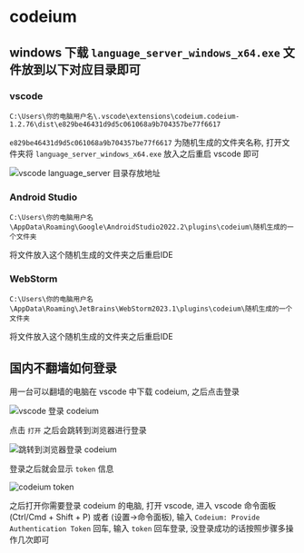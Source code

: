 # codeium

## windows 下载 `language_server_windows_x64.exe` 文件放到以下对应目录即可

### vscode

```
C:\Users\你的电脑用户名\.vscode\extensions\codeium.codeium-1.2.76\dist\e829be46431d9d5c061068a9b704357be77f6617
```

`e829be46431d9d5c061068a9b704357be77f6617` 为随机生成的文件夹名称, 打开文件夹将 `language_server_windows_x64.exe` 放入之后重启 vscode 即可

![vscode language_server 目录存放地址](https://github.com/lizhenmiao/codeium/assets/48425294/fabc1664-5df3-43f2-9a7b-cd8f94d9e3a3)

### Android Studio

```
C:\Users\你的电脑用户名\AppData\Roaming\Google\AndroidStudio2022.2\plugins\codeium\随机生成的一个文件夹
```
将文件放入这个随机生成的文件夹之后重启IDE

### WebStorm

```
C:\Users\你的电脑用户名\AppData\Roaming\JetBrains\WebStorm2023.1\plugins\codeium\随机生成的一个文件夹
```
将文件放入这个随机生成的文件夹之后重启IDE

## 国内不翻墙如何登录

用一台可以翻墙的电脑在 vscode 中下载 codeium, 之后点击登录

![vscode 登录 codeium](https://github.com/lizhenmiao/codeium/assets/48425294/2c4a91fa-bf92-4607-aad5-14404d5e1604)

点击 `打开` 之后会跳转到浏览器进行登录

![跳转到浏览器登录 codeium](https://github.com/lizhenmiao/codeium/assets/48425294/233820f1-127a-49a3-9dd0-476ba849c075)

登录之后就会显示 `token` 信息

![codeium token](https://github.com/lizhenmiao/codeium/assets/48425294/5c5e74e6-458e-4c6c-9e35-5850f18edcc2)

之后打开你需要登录 codeium 的电脑, 打开 vscode, 进入 vscode 命令面板(Ctrl/Cmd + Shift + P) 或者 (设置->命令面板), 输入 `Codeium: Provide Authentication Token` 回车, 输入 `token` 回车登录, 没登录成功的话按照步骤多操作几次即可
